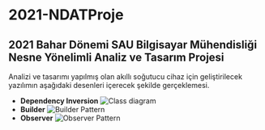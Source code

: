 # 2021-NDATProje
## 2021 Bahar Dönemi SAU Bilgisayar Mühendisliği Nesne Yönelimli Analiz ve Tasarım Projesi
Analizi ve tasarımı yapılmış olan akıllı soğutucu cihaz için geliştirilecek yazılımın aşağıdaki desenleri içerecek şekilde gerçeklemesi.
* __Dependency Inversion__
  ![Class diagram](https://user-images.githubusercontent.com/63149243/151678905-30304c89-c390-4116-b119-f14de6af2177.png)
* __Builder__
  ![Builder Pattern](https://user-images.githubusercontent.com/63149243/151678924-3d0b4970-29f4-4b73-a085-f4fcdd553ea1.png)
* __Observer__
  ![Observer Pattern](https://user-images.githubusercontent.com/63149243/151678932-b34d75f6-ad4c-4278-997d-6564dc71ce03.png)
